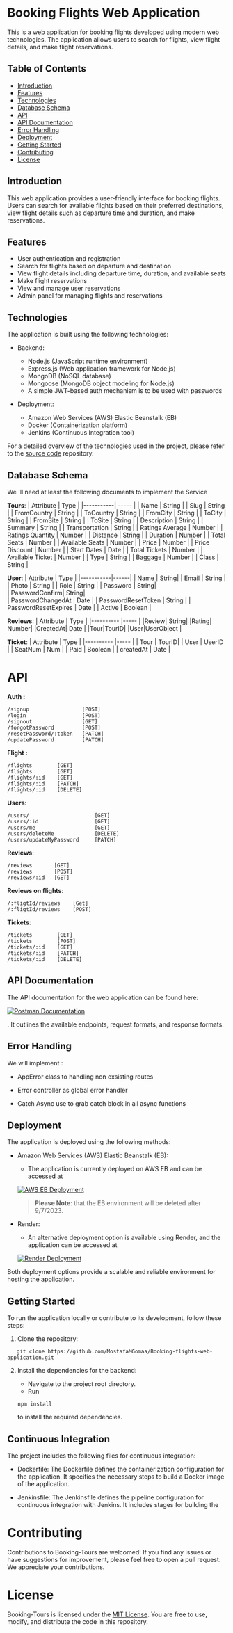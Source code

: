 # Booking Flights Web Application

This is a web application for booking flights developed using modern web technologies. The application allows users to search for flights, view flight details, and make flight reservations.

## Table of Contents

- [Introduction](#introduction)
- [Features](#features)
- [Technologies](#technologies)
- [Database Schema](#database-schema)
- [API](#api)
- [API Documentation](#api-documentation)
- [Error Handling](#error-handling)
- [Deployment](#deployment)
- [Getting Started](#getting-started)
- [Contributing](#contributing)
- [License](#license)

## Introduction

This web application provides a user-friendly interface for booking flights. Users can search for available flights based on their preferred destinations, view flight details such as departure time and duration, and make reservations.

## Features

- User authentication and registration
- Search for flights based on departure and destination
- View flight details including departure time, duration, and available seats
- Make flight reservations
- View and manage user reservations
- Admin panel for managing flights and reservations

## Technologies

The application is built using the following technologies:

- Backend:

  - Node.js (JavaScript runtime environment)
  - Express.js (Web application framework for Node.js)
  - MongoDB (NoSQL database)
  - Mongoose (MongoDB object modeling for Node.js)
  - A simple JWT-based auth mechanism is to be used with passwords

- Deployment:
  - Amazon Web Services (AWS) Elastic Beanstalk (EB)
  - Docker (Containerization platform)
  - Jenkins (Continuous Integration tool)

For a detailed overview of the technologies used in the project, please refer to the [source code](https://github.com/MostafaMGomaa/Booking-flights-web-application/tree/master/src) repository.

## Database Schema

We 'll need at least the following documents to implement
the Service

**Tours**:
| Attribute | Type |
|-----------| ----- |
| Name | String |
| Slug | String |
| FromCountry | String |
| ToCountry | String |
| FromCity | String |
| ToCity | String |
| FromSite | String |
| ToSite | String |
| Description | String |
| Summary | String |
| Transportation | String |
| Ratings Average | Number |
| Ratings Quantity | Number |
| Distance | String |
| Duration | Number |
| Total Seats | Number |
| Available Seats | Number |
| Price | Number |
| Price Discount | Number |
| Start Dates | Date |
| Total Tickets | Number |
| Available Ticket | Number |
| Type | String |
| Baggage | Number |
| Class | String |

**User**:
| Attribute | Type |
|-----------|------|
| Name | String|
| Email | String |
| Photo | String |
| Role | String |
| Password | String|  
| PasswordConfirm| String|  
| PasswordChangedAt | Date |
| PasswordResetToken | String |
| PasswordResetExpires | Date |
| Active | Boolean |

**Reviews**:
| Attribute | Type |
|---------- |----- |
|Review| String|
|Rating| Number|
|CreatedAt| Date |
|Tour|TourID|
|User|UserObject |

**Ticket**:
| Attribute | Type |
|---------- |----- |
| Tour | TourID|
| User | UserID |
| SeatNum | Num |
| Paid | Boolean |
| createdAt | Date |

# API

**Auth :**

```
/signup                 [POST]
/login                  [POST]
/signout                [GET]
/forgotPassword         [POST]
/resetPassword/:token   [PATCH]
/updatePassword         [PATCH]

```

**Flight :**

```
/flights        [GET]
/flights        [GET]
/flights/:id    [GET]
/flights/:id    [PATCH]
/flights/:id    [DELETE]

```

**Users**:

```
/users/                     [GET]
/users/:id                  [GET]
/users/me                   [GET]
/users/deleteMe             [DELETE]
/users/updateMyPassword     [PATCH]
```

**Reviews**:

```
/reviews       [GET]
/reviews       [POST]
/reviews/:id   [GET]

```

**Reviews on flights**:

```
/:fligtId/reviews    [Get]
/:fligtId/reviews    [POST]
```

**Tickets**:

```
/tickets        [GET]
/tickets        [POST]
/tickets/:id    [GET]
/tickets/:id    [PATCH]
/tickets/:id    [DELETE]
```

## API Documentation

The API documentation for the web application can be found here:

[![Postman Documentation](https://img.shields.io/badge/Postman-Documentation-orange?style=for-the-badge&logo=postman)](https://documenter.getpostman.com/view/19817635/2s8Z6sccEV)

. It outlines the available endpoints, request formats, and response formats.

## Error Handling

We will implement :

- AppError class to handling non exsisting routes

* Error controller as global error handler

- Catch Async use to grab catch block in all async functions

## Deployment

The application is deployed using the following methods:

- Amazon Web Services (AWS) Elastic Beanstalk (EB):

  - The application is currently deployed on AWS EB and can be accessed at

  [![AWS EB Deployment](https://img.shields.io/badge/AWS%20EB-Deployment-blue?style=for-the-badge&logo=amazon-aws)](http://booking-tours-dev22.us-east-1.elasticbeanstalk.com/)

  > **Please Note**: that the EB environment will be deleted after 9/7/2023.

- Render:

  - An alternative deployment option is available using Render, and the application can be accessed at

  [![Render Deployment](https://img.shields.io/badge/Render-Deployment-blue?style=for-the-badge&logo=render)](https://booking-flights-web-application.onrender.com/)

Both deployment options provide a scalable and reliable environment for hosting the application.

## Getting Started

To run the application locally or contribute to its development, follow these steps:

1. Clone the repository:

```git
   git clone https://github.com/MostafaMGomaa/Booking-flights-web-application.git
```

2. Install the dependencies for the backend:

   - Navigate to the project root directory.
   - Run

   ```shell
   npm install
   ```

   to install the required dependencies.

## Continuous Integration

The project includes the following files for continuous integration:

- Dockerfile: The Dockerfile defines the containerization configuration for the application. It specifies the necessary steps to build a Docker image of the application.

- Jenkinsfile: The Jenkinsfile defines the pipeline configuration for continuous integration with Jenkins. It includes stages for building the

# Contributing

Contributions to Booking-Tours are welcomed! If you find any issues or have suggestions for improvement, please feel free to open a pull request. We appreciate your contributions.

# License

Booking-Tours is licensed under the [MIT License](LICENSE). You are free to use, modify, and distribute the code in this repository.
